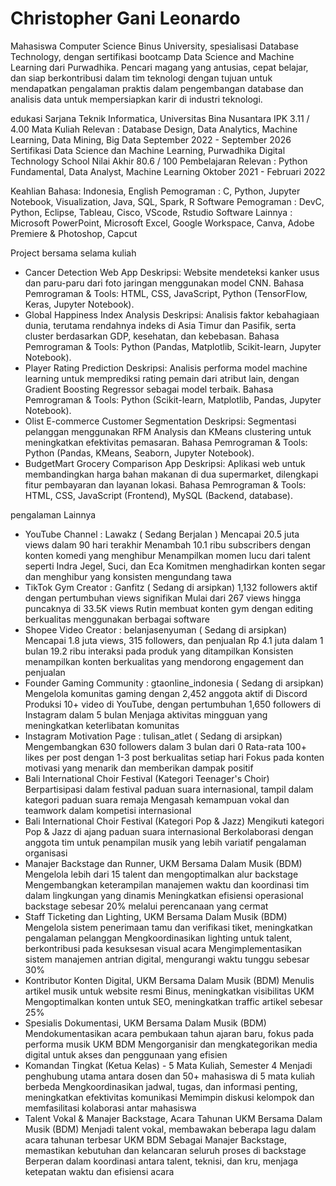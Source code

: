 # Christopher Gani Leonardo
Mahasiswa Computer Science Binus University, spesialisasi Database Technology, dengan sertifikasi bootcamp Data Science and Machine Learning dari Purwadhika. Pencari magang yang antusias, cepat belajar, dan siap berkontribusi dalam tim teknologi dengan tujuan untuk mendapatkan pengalaman praktis dalam pengembangan database dan analisis data untuk mempersiapkan karir di industri teknologi.

edukasi
Sarjana Teknik Informatica, Universitas Bina Nusantara
IPK 3.11 / 4.00
Mata Kuliah Relevan : Database Design, Data Analytics, Machine Learning, Data Mining, Big Data
September 2022 - September 2026
Sertifikasi Data Science dan Machine Learning, 
Purwadhika Digital Technology School
Nilai Akhir 80.6 / 100
Pembelajaran Relevan : Python Fundamental, Data Analyst, Machine Learning
Oktober 2021 - Februari 2022


Keahlian
Bahasa: Indonesia, English
Pemograman : C, Python, Jupyter Notebook, Visualization, Java, SQL, Spark, R
Software Pemograman : DevC, Python, Eclipse, Tableau, Cisco, VScode, Rstudio
Software Lainnya : Microsoft PowerPoint, Microsoft Excel, Google Workspace, Canva, Adobe Premiere & Photoshop, Capcut


Project bersama selama kuliah
- Cancer Detection Web App
Deskripsi: Website mendeteksi kanker usus dan paru-paru dari foto jaringan menggunakan model CNN.
Bahasa Pemrograman & Tools: HTML, CSS, JavaScript, Python (TensorFlow, Keras, Jupyter Notebook).
- Global Happiness Index Analysis
Deskripsi: Analisis faktor kebahagiaan dunia, terutama rendahnya indeks di Asia Timur dan Pasifik, serta cluster berdasarkan GDP, kesehatan, dan kebebasan.
Bahasa Pemrograman & Tools: Python (Pandas, Matplotlib, Scikit-learn, Jupyter Notebook).
- Player Rating Prediction
Deskripsi: Analisis performa model machine learning untuk memprediksi rating pemain dari atribut lain, dengan Gradient Boosting Regressor sebagai model terbaik.
Bahasa Pemrograman & Tools: Python (Scikit-learn, Matplotlib, Pandas, Jupyter Notebook).
- Olist E-commerce Customer Segmentation
Deskripsi: Segmentasi pelanggan menggunakan RFM Analysis dan KMeans clustering untuk meningkatkan efektivitas pemasaran.
Bahasa Pemrograman & Tools: Python (Pandas, KMeans, Seaborn, Jupyter Notebook).
- BudgetMart Grocery Comparison App
Deskripsi: Aplikasi web untuk membandingkan harga bahan makanan di dua supermarket, dilengkapi fitur pembayaran dan layanan lokasi.
Bahasa Pemrograman & Tools: HTML, CSS, JavaScript (Frontend), MySQL (Backend, database).


pengalaman Lainnya
- YouTube Channel : Lawakz ( Sedang Berjalan )
Mencapai 20.5 juta views dalam 90 hari terakhir
Menambah 10.1 ribu subscribers dengan konten komedi yang menghibur
Menampilkan momen lucu dari talent seperti Indra Jegel, Suci, dan Eca
Komitmen menghadirkan konten segar dan menghibur yang konsisten mengundang tawa
- TikTok Gym Creator : Ganfitz ( Sedang di arsipkan)
1,132 followers aktif dengan pertumbuhan views signifikan
Mulai dari 267 views hingga puncaknya di 33.5K views
Rutin membuat konten gym dengan editing berkualitas menggunakan berbagai software
- Shopee Video Creator : belanjasenyuman ( Sedang di arsipkan)
Mencapai 1.8 juta views, 315 followers, dan penjualan Rp 4.1 juta dalam 1 bulan
19.2 ribu interaksi pada produk yang ditampilkan
Konsisten menampilkan konten berkualitas yang mendorong engagement dan penjualan
- Founder Gaming Community : gtaonline_indonesia ( Sedang di arsipkan)
Mengelola komunitas gaming dengan 2,452 anggota aktif di Discord
Produksi 10+ video di YouTube, dengan pertumbuhan 1,650 followers di Instagram dalam 5 bulan
Menjaga aktivitas mingguan yang meningkatkan keterlibatan komunitas
- Instagram Motivation Page : tulisan_atlet ( Sedang di arsipkan)
Mengembangkan 630 followers dalam 3 bulan dari 0
Rata-rata 100+ likes per post dengan 1-3 post berkualitas setiap hari
Fokus pada konten motivasi yang menarik dan memberikan dampak positif
- Bali International Choir Festival (Kategori Teenager's Choir)
Berpartisipasi dalam festival paduan suara internasional, tampil dalam kategori paduan suara remaja
Mengasah kemampuan vokal dan teamwork dalam kompetisi internasional
- Bali International Choir Festival (Kategori Pop & Jazz)
Mengikuti kategori Pop & Jazz di ajang paduan suara internasional
Berkolaborasi dengan anggota tim untuk penampilan musik yang lebih variatif
pengalaman organisasi
- Manajer Backstage dan Runner, UKM Bersama Dalam Musik (BDM)
Mengelola lebih dari 15 talent dan mengoptimalkan alur backstage
Mengembangkan keterampilan manajemen waktu dan koordinasi tim dalam lingkungan yang dinamis
Meningkatkan efisiensi operasional backstage sebesar 20% melalui perencanaan yang cermat
- Staff Ticketing dan Lighting, UKM Bersama Dalam Musik (BDM)
Mengelola sistem penerimaan tamu dan verifikasi tiket, meningkatkan pengalaman pelanggan
Mengkoordinasikan lighting untuk talent, berkontribusi pada kesuksesan visual acara
Mengimplementasikan sistem manajemen antrian digital, mengurangi waktu tunggu sebesar 30%
- Kontributor Konten Digital, UKM Bersama Dalam Musik (BDM)
Menulis artikel musik untuk website resmi Binus, meningkatkan visibilitas UKM
Mengoptimalkan konten untuk SEO, meningkatkan traffic artikel sebesar 25%
- Spesialis Dokumentasi, UKM Bersama Dalam Musik (BDM)
Mendokumentasikan acara pembukaan tahun ajaran baru, fokus pada performa musik UKM BDM
Mengorganisir dan mengkategorikan media digital untuk akses dan penggunaan yang efisien
- Komandan Tingkat (Ketua Kelas) - 5 Mata Kuliah, Semester 4
Menjadi penghubung utama antara dosen dan 50+ mahasiswa di 5 mata kuliah berbeda
Mengkoordinasikan jadwal, tugas, dan informasi penting, meningkatkan efektivitas komunikasi
Memimpin diskusi kelompok dan memfasilitasi kolaborasi antar mahasiswa
- Talent Vokal & Manajer Backstage, Acara Tahunan UKM Bersama Dalam Musik (BDM)
Menjadi talent vokal, membawakan beberapa lagu dalam acara tahunan terbesar UKM BDM
Sebagai Manajer Backstage, memastikan kebutuhan dan kelancaran seluruh proses di backstage
Berperan dalam koordinasi antara talent, teknisi, dan kru, menjaga ketepatan waktu dan efisiensi acara
